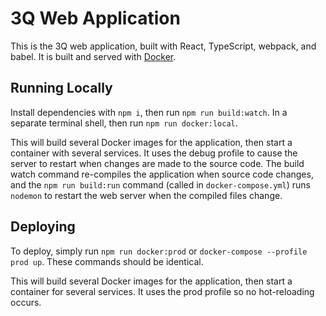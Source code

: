 # 3Q Web Application

This is the 3Q web application, built with React, TypeScript, webpack, and babel. It is built and served with [Docker](https://www.docker.com/).

## Running Locally

Install dependencies with `npm i`, then run `npm run build:watch`. In a separate terminal shell, then run `npm run docker:local`.

This will build several Docker images for the application, then start a container with several services. It uses the debug profile to cause the server to restart when changes are made to the source code. The build watch command re-compiles the application when source code changes, and the `npm run build:run` command (called in `docker-compose.yml`) runs `nodemon` to restart the web server when the compiled files change.

## Deploying

To deploy, simply run `npm run docker:prod` or `docker-compose --profile prod up`. These commands should be identical.

This will build several Docker images for the application, then start a container for several services. It uses the prod profile so no hot-reloading occurs.
